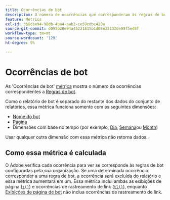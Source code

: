 ```yaml
---
title: Ocorrências de bot
description: O número de ocorrências que corresponderam às regras de bot.
feature: Metrics
exl-id: 3b6cbe94-98db-4ba4-aab2-ce59cdbc420a
source-git-commit: d095628e94a45221815b1d08e35132de09f5ed8f
workflow-type: tm+mt
source-wordcount: '129'
ht-degree: 9%

---
```


# Ocorrências de bot

As &#39;Ocorrências de bot&#39; [métrica](overview.md) mostra o número de ocorrências correspondentes a [Regras de bot](/help/admin/admin/c-manage-report-suites/c-edit-report-suites/general/bot-removal/bot-rules.md).

Como o relatório de bot é separado do restante dos dados do conjunto de relatórios, essa métrica funciona somente com as seguintes dimensões:

* [Nome do bot ](../dimensions/bot-name.md)
* [Página](../dimensions/page.md)
* Dimensões com base no tempo (por exemplo, [Dia](../dimensions/day.md), [Semana](../dimensions/week.md)ou [Month](../dimensions/month.md))

Usar qualquer outra dimensão com essa métrica não retorna dados.

## Como essa métrica é calculada

O Adobe verifica cada ocorrência para ver se corresponde às regras de bot configuradas pela sua organização. Se uma determinada ocorrência corresponder a uma regra de bot, a ocorrência será excluída do relatório e essa métrica aumentará em um. Essa métrica inclui ambas as exibições de página ([`t()`](/help/implement/vars/functions/t-method.md)) e ocorrências de rastreamento de link ([`tl()`](/help/implement/vars/functions/tl-method.md)), enquanto [Exibições de página de bot](bot-page-views.md) não inclua ocorrências de rastreamento de link.
